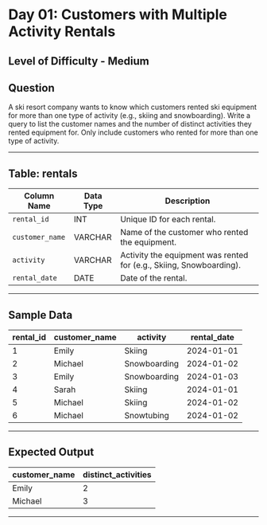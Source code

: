 # **Day 01: Customers with Multiple Activity Rentals**

## **Level of Difficulty** - **Medium**

## **Question**

A ski resort company wants to know which customers rented ski equipment for more than one type of activity (e.g., skiing and snowboarding). Write a query to list the customer names and the number of distinct activities they rented equipment for. Only include customers who rented for more than one type of activity.

---

## **Table: rentals**

| **Column Name** | **Data Type** | **Description**                                                     |
| --------------- | ------------- | ------------------------------------------------------------------- |
| `rental_id`     | INT           | Unique ID for each rental.                                          |
| `customer_name` | VARCHAR       | Name of the customer who rented the equipment.                      |
| `activity`      | VARCHAR       | Activity the equipment was rented for (e.g., Skiing, Snowboarding). |
| `rental_date`   | DATE          | Date of the rental.                                                 |

---

## **Sample Data**

| rental_id | customer_name | activity     | rental_date |
| --------- | ------------- | ------------ | ----------- |
| 1         | Emily         | Skiing       | 2024-01-01  |
| 2         | Michael       | Snowboarding | 2024-01-02  |
| 3         | Emily         | Snowboarding | 2024-01-03  |
| 4         | Sarah         | Skiing       | 2024-01-01  |
| 5         | Michael       | Skiing       | 2024-01-02  |
| 6         | Michael       | Snowtubing   | 2024-01-02  |

---

## **Expected Output**

| customer_name | distinct_activities |
| ------------- | ------------------- |
| Emily         | 2                   |
| Michael       | 3                   |

---
